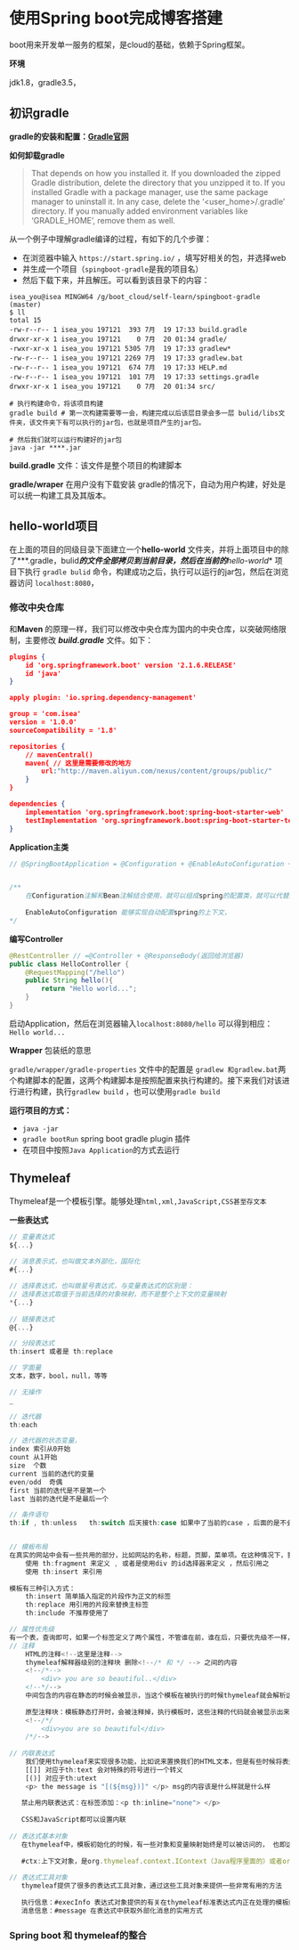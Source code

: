 # 使用Spring boot完成博客搭建

boot用来开发单一服务的框架，是cloud的基础，依赖于Spring框架。

**环境**

jdk1.8，gradle3.5，

## 初识gradle

**gradle的安装和配置：[Gradle官网](https://gradle.org/install/)**

**如何卸载gradle**

> That depends on how you installed it. If you downloaded the zipped Gradle distribution, delete the directory that you unzipped it to. If you installed Gradle with a package manager, use the same package manager to uninstall it. In any case, delete the ‘<user_home>/.gradle’ directory. If you manually added environment variables like ‘GRADLE_HOME’, remove them as well.

从一个例子中理解gradle编译的过程，有如下的几个步骤：

* 在浏览器中输入 `https://start.spring.io/` ，填写好相关的包，并选择web
* 并生成一个项目（`spingboot-gradle`是我的项目名）
* 然后下载下来，并且解压。可以看到该目录下的内容：

~~~shell
isea_you@isea MINGW64 /g/boot_cloud/self-learn/spingboot-gradle (master)
$ ll
total 15
-rw-r--r-- 1 isea_you 197121  393 7月  19 17:33 build.gradle
drwxr-xr-x 1 isea_you 197121    0 7月  20 01:34 gradle/
-rwxr-xr-x 1 isea_you 197121 5305 7月  19 17:33 gradlew*
-rw-r--r-- 1 isea_you 197121 2269 7月  19 17:33 gradlew.bat
-rw-r--r-- 1 isea_you 197121  674 7月  19 17:33 HELP.md
-rw-r--r-- 1 isea_you 197121  101 7月  19 17:33 settings.gradle
drwxr-xr-x 1 isea_you 197121    0 7月  20 01:34 src/

# 执行构建命令，将该项目构建
gradle build # 第一次构建需要等一会，构建完成以后该层目录会多一层 bulid/libs文件夹，该文件夹下有可以执行的jar包，也就是项目产生的jar包。

# 然后我们就可以运行构建好的jar包
java -jar ****.jar
~~~

**build.gradle** 文件：该文件是整个项目的构建脚本 

**gradle/wraper** 在用户没有下载安装 gradle的情况下，自动为用户构建，好处是可以统一构建工具及其版本。

 ## hello-world项目

在上面的项目的同级目录下面建立一个**hello-world** 文件夹，并将上面项目中的除了***.gradle，bulid***的文件全部拷贝到当前目录，然后在当前的**hello-world** 项目下执行 `gradle bulid` 命令，构建成功之后，执行可以运行的jar包，然后在浏览器访问 `localhost:8080`，

### 修改中央仓库

和**Maven** 的原理一样，我们可以修改中央仓库为国内的中央仓库，以突破网络限制，主要修改 ***build.gradle*** 文件。如下：

~~~json
plugins {
	id 'org.springframework.boot' version '2.1.6.RELEASE'
	id 'java'
}

apply plugin: 'io.spring.dependency-management'

group = 'com.isea'
version = '1.0.0'
sourceCompatibility = '1.8'

repositories {
	// mavenCentral()
	maven{ // 这里是需要修改的地方
		url:"http://maven.aliyun.com/nexus/content/groups/public/"
	}
}

dependencies {
	implementation 'org.springframework.boot:spring-boot-starter-web'
	testImplementation 'org.springframework.boot:spring-boot-starter-test'
}

~~~

**Application主类**

~~~java
// @SpringBootApplication = @Configuration + @EnableAutoConfiguration + @ComponentScan


/**
	在Configuration注解和Bean注解结合使用，就可以组成spring的配置类，就可以代替原来的springxml配置文件，configuration的注解标识这个类可以使用Spring IOC容器最为bean对应的来源，然后bean注解就会告诉spring一个带有bean注解的方法将会返回一个对象，而这个对象会被注册为spring应用上下文中的一个bean。
	
	EnableAutoConfiguration 能够实现自动配置spring的上下文，	
*/
~~~

**编写Controller**

~~~java
@RestController // =@Controller + @ResponseBody(返回给浏览器)
public class HelloController {
    @RequestMapping("/hello")
    public String hello(){
        return "Hello world...";
    }
}
~~~

启动Application，然后在浏览器输入`localhost:8080/hello` 可以得到相应： `Hello world...`

**Wrapper** 包装纸的意思

`gradle/wrapper/gradle-properties` 文件中的配置是 `gradlew 和gradlew.bat`两个构建脚本的配置，这两个构建脚本是按照配置来执行构建的。接下来我们对该进行进行构建，执行`gradlew build` ，也可以使用`gradle build`

**运行项目的方式：**

* `java -jar`
* `gradle bootRun`  spring  boot gradle plugin 插件
* 在项目中按照`Java Application`的方式去运行

## Thymeleaf

Thymeleaf是一个模板引擎。能够处理`html,xml,JavaScript,CSS甚至存文本`

**一些表达式**

~~~JavaScript 
// 变量表达式
${...}
  
// 消息表示式，也叫做文本外部化，国际化
#{...} 

// 选择表达式，也叫做星号表达式，与变量表达式的区别是：
// 选择表达式取值于当前选择的对象映射，而不是整个上下文的变量映射
*{...}
  
// 链接表达式
@{...}

// 分段表达式
th:insert 或者是 th:replace

// 字面量
文本，数字，bool，null，等等

// 无操作
_

// 迭代器
th:each

// 迭代器的状态变量，
index 索引从0开始
count 从1开始
size  个数
current 当前的迭代的变量
even/odd  奇偶
first 当前的迭代是不是第一个 
last 当前的迭代是不是最后一个

// 条件语句
th:if , th:unless   th:switch 后天接th:case 如果中了当前的case ，后面的是不会在判断了的 


// 模板布局
在真实的网站中会有一些共用的部分，比如网站的名称，标题，页脚，菜单项。在这种情况下，我们可以将其提取出来作为一个模板片段拿来供其他的页面来引用，如何定义模板呢?
    使用 th:fragment 来定义 , 或者是使用div 的id选择器来定义 ，然后引用之
    使用 th:insert 来引用
    
模板有三种引入方式：
    th:insert 简单插入指定的片段作为正文的标签
    th:replace 用引用的片段来替换主标签
    th:include 不推荐使用了

// 属性优先级
有一个表，查询即可，如果一个标签定义了两个属性，不管谁在前，谁在后，只要优先级不一样，是不影响执行顺序的    
// 注释
    HTML的注释<!--这里是注释-->
    thymeleaf解释器级别的注释块 删除<!--/* 和 */ --> 之间的内容
    <!--/*-->
    	<div> you are so beautiful..</div>
    <!--*/-->
    中间包含的内容在静态的时候会被显示，当这个模板在被执行的时候thymeleaf就会解析这块注释的内容，此时中间的内容就会被注释掉。
    
    原型注释块：模板静态打开时，会被注释掉，执行模板时，这些注释的代码就会被显示出来
    <!--/*/
    	<div>you are so beautiful</div>
    /*/-->
 
// 内联表达式
	我们使用thymeleaf来实现很多功能，比如说来置换我们的HTML文本，但是有些时候将表达式写到文本里面，这样的方式我们称之为内联，我们来看看内联表达式：
    [[]] 对应于th:text 会对特殊的符号进行一个转义
    [()] 对应于th:utext 
    <p> the message is "[(${msg})]" </p> msg的内容该是什么样就是什么样
    
   禁止用内联表达式：在标签添加：<p th:inline="none"> </p>
   
   CSS和JavaScript都可以设置内联
   
// 表达式基本对象
   在thymeleaf中，模板初始化的时候，有一些对象和变量映射始终是可以被访问的， 也即这些变量和对象在thymeleaf初始化的时候，已经初始化好了，已经存在于上下文的映射里面了，这些对象是可以随时被访问的。这些对象我们称之为表达式的基本对象。这些对象主要有哪些呢？
   
   #ctx:上下文对象，是org.thymeleaf.context.IContext（Java程序里面的）或者org.thymeleaf.context.IWebContext（Web程序里面的） 的实现。
   
// 表达式工具对象
   thymeleaf提供了很多的表达式工具对象，通过这些工具对象来提供一些非常有用的方法
   
   执行信息：#execInfo 表达式对象提供的有关在thymeleaf标准表达式内正在处理的模板的有用信息
   消息信息：#message 在表达式中获取外部化消息的实用方式
~~~

### Spring boot 和 thymeleaf的整合


